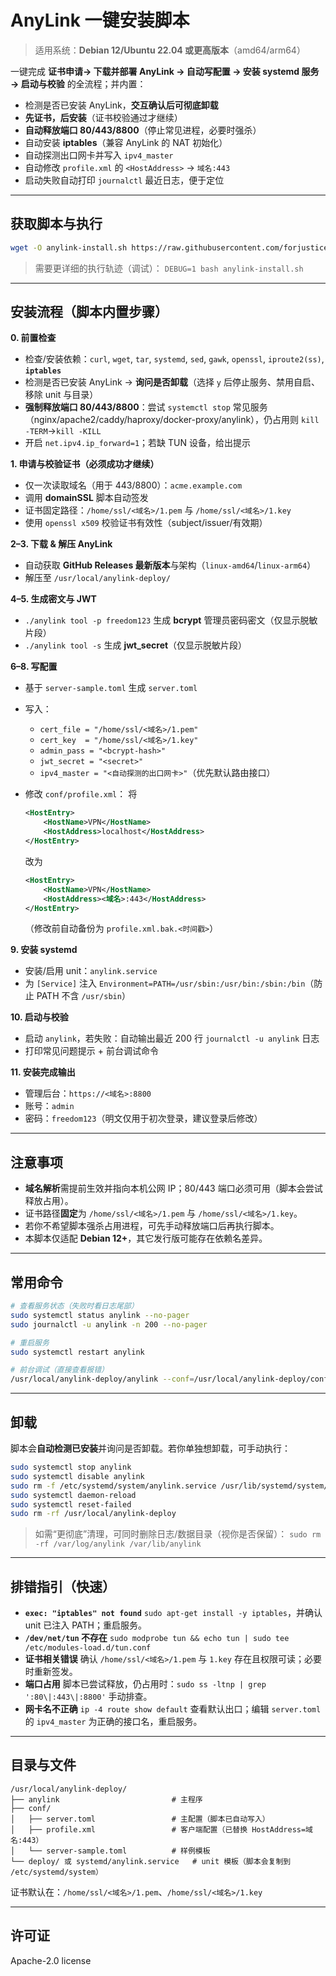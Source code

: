 # AnyLink 一键安装脚本

> 适用系统：**Debian 12/Ubuntu 22.04 或更高版本**（amd64/arm64）

一键完成 **证书申请→ 下载并部署 AnyLink → 自动写配置 → 安装 systemd 服务 → 启动与校验** 的全流程；并内置：

* 检测是否已安装 AnyLink，**交互确认后可彻底卸载**
* **先证书，后安装**（证书校验通过才继续）
* **自动释放端口 80/443/8800**（停止常见进程，必要时强杀）
* 自动安装 **iptables**（兼容 AnyLink 的 NAT 初始化）
* 自动探测出口网卡并写入 `ipv4_master`
* 自动修改 `profile.xml` 的 `<HostAddress>` → `域名:443`
* 启动失败自动打印 `journalctl` 最近日志，便于定位

---

## 获取脚本与执行

```bash
wget -O anylink-install.sh https://raw.githubusercontent.com/forjustice/anylink-install/main/anylink-install.sh && chmod +x anylink-install.sh && bash anylink-install.sh

```

> 需要更详细的执行轨迹（调试）：
> `DEBUG=1 bash anylink-install.sh`

---

## 安装流程（脚本内置步骤）

**0. 前置检查**

* 检查/安装依赖：`curl`, `wget`, `tar`, `systemd`, `sed`, `gawk`, `openssl`, `iproute2(ss)`, **`iptables`**
* 检测是否已安装 AnyLink → **询问是否卸载**（选择 `y` 后停止服务、禁用自启、移除 unit 与目录）
* **强制释放端口 80/443/8800**：尝试 `systemctl stop` 常见服务（nginx/apache2/caddy/haproxy/docker-proxy/anylink），仍占用则 `kill -TERM`→`kill -KILL`
* 开启 `net.ipv4.ip_forward=1`；若缺 TUN 设备，给出提示

**1. 申请与校验证书（必须成功才继续）**

* 仅一次读取域名（用于 443/8800）：`acme.example.com`
* 调用 **domainSSL** 脚本自动签发
* 证书固定路径：`/home/ssl/<域名>/1.pem` 与 `/home/ssl/<域名>/1.key`
* 使用 `openssl x509` 校验证书有效性（subject/issuer/有效期）

**2–3. 下载 & 解压 AnyLink**

* 自动获取 **GitHub Releases 最新版本**与架构（`linux-amd64`/`linux-arm64`）
* 解压至 `/usr/local/anylink-deploy/`

**4–5. 生成密文与 JWT**

* `./anylink tool -p freedom123` 生成 **bcrypt** 管理员密码密文（仅显示脱敏片段）
* `./anylink tool -s` 生成 **jwt\_secret**（仅显示脱敏片段）

**6–8. 写配置**

* 基于 `server-sample.toml` 生成 `server.toml`
* 写入：

  * `cert_file = "/home/ssl/<域名>/1.pem"`
  * `cert_key  = "/home/ssl/<域名>/1.key"`
  * `admin_pass = "<bcrypt-hash>"`
  * `jwt_secret = "<secret>"`
  * `ipv4_master = "<自动探测的出口网卡>"`（优先默认路由接口）
* 修改 `conf/profile.xml`：
  将

  ```xml
  <HostEntry>
      <HostName>VPN</HostName>
      <HostAddress>localhost</HostAddress>
  </HostEntry>
  ```

  改为

  ```xml
  <HostEntry>
      <HostName>VPN</HostName>
      <HostAddress><域名>:443</HostAddress>
  </HostEntry>
  ```

  （修改前自动备份为 `profile.xml.bak.<时间戳>`）

**9. 安装 systemd**

* 安装/启用 unit：`anylink.service`
* 为 `[Service]` 注入 `Environment=PATH=/usr/sbin:/usr/bin:/sbin:/bin`（防止 PATH 不含 `/usr/sbin`）

**10. 启动与校验**

* 启动 `anylink`，若失败：自动输出最近 200 行 `journalctl -u anylink` 日志
* 打印常见问题提示 + 前台调试命令

**11. 安装完成输出**

* 管理后台：`https://<域名>:8800`
* 账号：`admin`
* 密码：`freedom123`（明文仅用于初次登录，建议登录后修改）

---

## 注意事项

* **域名解析**需提前生效并指向本机公网 IP；80/443 端口必须可用（脚本会尝试释放占用）。
* 证书路径**固定**为 `/home/ssl/<域名>/1.pem` 与 `/home/ssl/<域名>/1.key`。
* 若你不希望脚本强杀占用进程，可先手动释放端口后再执行脚本。
* 本脚本仅适配 **Debian 12+**，其它发行版可能存在依赖名差异。

---

## 常用命令

```bash
# 查看服务状态（失败时看日志尾部）
sudo systemctl status anylink --no-pager
sudo journalctl -u anylink -n 200 --no-pager

# 重启服务
sudo systemctl restart anylink

# 前台调试（直接查看报错）
/usr/local/anylink-deploy/anylink --conf=/usr/local/anylink-deploy/conf/server.toml
```

---

## 卸载

脚本会**自动检测已安装**并询问是否卸载。若你单独想卸载，可手动执行：

```bash
sudo systemctl stop anylink
sudo systemctl disable anylink
sudo rm -f /etc/systemd/system/anylink.service /usr/lib/systemd/system/anylink.service /lib/systemd/system/anylink.service
sudo systemctl daemon-reload
sudo systemctl reset-failed
sudo rm -rf /usr/local/anylink-deploy
```

> 如需“更彻底”清理，可同时删除日志/数据目录（视你是否保留）：
> `sudo rm -rf /var/log/anylink /var/lib/anylink`

---

## 排错指引（快速）

* **`exec: "iptables" not found`**
  `sudo apt-get install -y iptables`，并确认 unit 已注入 PATH；重启服务。
* **`/dev/net/tun` 不存在**
  `sudo modprobe tun && echo tun | sudo tee /etc/modules-load.d/tun.conf`
* **证书相关错误**
  确认 `/home/ssl/<域名>/1.pem` 与 `1.key` 存在且权限可读；必要时重新签发。
* **端口占用**
  脚本已尝试释放，仍占用时：`sudo ss -ltnp | grep ':80\|:443\|:8800'` 手动排查。
* **网卡名不正确**
  `ip -4 route show default` 查看默认出口；编辑 `server.toml` 的 `ipv4_master` 为正确的接口名，重启服务。

---

## 目录与文件

```
/usr/local/anylink-deploy/
├── anylink                         # 主程序
├── conf/
│   ├── server.toml                 # 主配置（脚本已自动写入）
│   ├── profile.xml                 # 客户端配置（已替换 HostAddress=域名:443）
│   └── server-sample.toml          # 样例模板
└── deploy/ 或 systemd/anylink.service   # unit 模板（脚本会复制到 /etc/systemd/system）
```

证书默认在：`/home/ssl/<域名>/1.pem`、`/home/ssl/<域名>/1.key`

---

## 许可证

Apache-2.0 license
